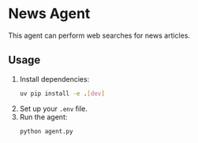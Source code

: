 # News Agent

This agent can perform web searches for news articles.

## Usage

1.  Install dependencies:
    ```bash
    uv pip install -e .[dev]
    ```
2.  Set up your `.env` file.
3.  Run the agent:
    ```bash
    python agent.py
    ```

